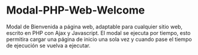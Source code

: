 # Modal-PHP-Web-Welcome
Modal de Bienvenida a página web, adaptable para cualquier sitio web, escrito en PHP con Ajax y Javascript. El modal se ejecuta por tiempo, esto permitira cargar una página de inicio una sola vez y cuando pase el tiempo de ejecución se vuelva a ejecutar.
